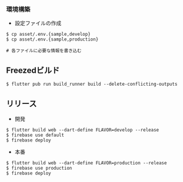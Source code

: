 ### 環境構築
* 設定ファイルの作成

```
$ cp asset/.env.{sample,develop}
$ cp asset/.env.{sample,production}

# 各ファイルに必要な情報を書き込む
```

## Freezedビルド
```
$ flutter pub run build_runner build --delete-conflicting-outputs
```

## リリース
* 開発

```
$ flutter build web --dart-define FLAVOR=develop --release
$ firebase use default
$ firebase deploy
```

* 本番

```
$ flutter build web --dart-define FLAVOR=production --release
$ firebase use production
$ firebase deploy
```